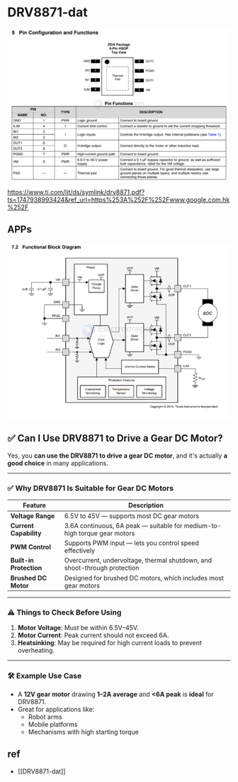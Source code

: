 
# DRV8871-dat

![](2025-05-23-02-36-50.png)

https://www.ti.com/lit/ds/symlink/drv8871.pdf?ts=1747938993424&ref_url=https%253A%252F%252Fwww.google.com.hk%252F

## APPs 

![](2025-05-23-02-37-14.png)


## ✅ Can I Use DRV8871 to Drive a Gear DC Motor?

Yes, you **can use the DRV8871 to drive a gear DC motor**, and it's actually **a good choice** in many applications.

---

### ✅ Why DRV8871 Is Suitable for Gear DC Motors

| Feature                  | Description                                                                 |
|--------------------------|-----------------------------------------------------------------------------|
| **Voltage Range**        | 6.5V to 45V — supports most DC gear motors                                  |
| **Current Capability**   | 3.6A continuous, 6A peak — suitable for medium-to-high torque gear motors    |
| **PWM Control**          | Supports PWM input — lets you control speed effectively                     |
| **Built-in Protection**  | Overcurrent, undervoltage, thermal shutdown, and shoot-through protection   |
| **Brushed DC Motor**     | Designed for brushed DC motors, which includes most gear motors             |

---

### ⚠️ Things to Check Before Using

1. **Motor Voltage**: Must be within 6.5V–45V.
2. **Motor Current**: Peak current should not exceed 6A.
3. **Heatsinking**: May be required for high current loads to prevent overheating.

---

### 🛠 Example Use Case

- A **12V gear motor** drawing **1–2A average** and **<6A peak** is **ideal** for DRV8871.
- Great for applications like:
  - Robot arms
  - Mobile platforms
  - Mechanisms with high starting torque

## ref 

- [[DRV8871-dat]]